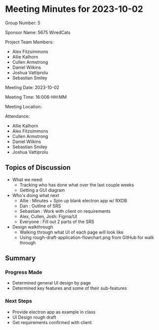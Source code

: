 # Meeting Minutes for 2023-10-02

Group Number: 5

Sponsor Name: 5675 WiredCats 

Project Team Members:
- Alex Fitzsimmons
- Allie Kalhorn
- Cullen Armstrong
- Daniel Wilkins
- Joshua Vattiprolu
- Sebastian Smiley

Meeting Date: 2023-10-02

Meeting Time: 16:006-HH:MM

Meeting Location: 

Attendance:
- Allie Kalhorn
- Alex Fitzsimmons
- Cullen Armstrong
- Daniel Wilkins
-  Sebastian Smiley
- Joshua Vattiprolu

## Topics of Discussion

- What we need:
  - Tracking who has done what over the last couple weeks 
  - Getting a GUI diagram
- Who's doing what next 
  - Allie : Minutes + Spin up blank electron app w/ RXDB 
  - Dan : Outline of SRS
  - Sebastian : Work with client on requirements
   - Alex, Cullen, Josh: Figma/UI 
  - Everyone : Fill out 2 parts of the SRS
- Design walkthrough
  - Walking through what UI of each page will look like 
  - Using rough-draft-application-flowchart.png from GitHub for walk through

## Summary

### Progress Made

- Determined general UI design by page
- Determined key features and some of their sub-features

### Next Steps

- Provide electron app as example in class
- UI Design rough draft 
- Get requirements confirmed with client 
